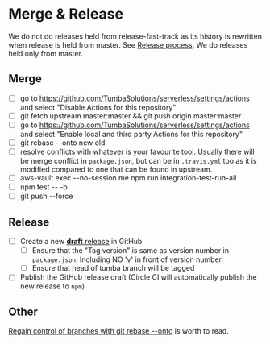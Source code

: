 # Merge & Release
We do not do releases held from release-fast-track as its history is rewritten when release is held from master. See [Release process](https://github.com/serverless/serverless/blob/master/RELEASE_PROCESS.md). We do releases held only from master.
## Merge
- [ ] go to https://github.com/TumbaSolutions/serverless/settings/actions and select "Disable Actions for this repository"
- [ ] git fetch upstream master:master && git push origin master:master
- [ ] go to https://github.com/TumbaSolutions/serverless/settings/actions and select "Enable local and third party Actions for this repository"
- [ ] git rebase --onto new old
- [ ] resolve conflicts with whatever is your favourite tool. Usually there will be merge conflict in  `package.json`, but can be in `.travis.yml` too as it is modified compared to one that can be found in upstream.
- [ ] aws-vault exec --no-session me npm run integration-test-run-all
- [ ] npm test -- -b
- [ ] git push --force
## Release
- [ ] Create a new [**draft** release](https://github.com/TumbaSolutions/serverless/releases/new) in GitHub
  - [ ] Ensure that the "Tag version" is same as version number in `package.json`. Including NO 'v' in front of version number.
  - [ ] Ensure that head of tumba branch will be tagged
- [ ] Publish the GitHub release draft (Circle CI will automatically publish the new release to `npm`)

## Other
[Regain control of branches with git rebase --onto](https://dev.to/drews256/regain-control-of-branches-with-git-rebase-onto-3075) is worth to read.